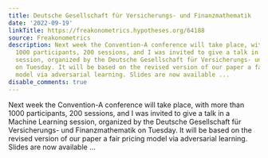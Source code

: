 ```yaml
---
title: Deutsche Gesellschaft für Versicherungs- und Finanzmathematik
date: '2022-09-19'
linkTitle: https://freakonometrics.hypotheses.org/64188
source: Freakonometrics
description: Next week the Convention-A conference will take place, with more than
  1000 participants, 200 sessions, and I was invited to give a talk in a Machine Learning
  session, organized by the Deutsche Gesellschaft für Versicherungs- und Finanzmathematik
  on Tuesday. It will be based on the revised version of our paper a fair pricing
  model via adversarial learning. Slides are now available ...
disable_comments: true
---
```

Next week the Convention-A conference will take place, with more than 1000 participants, 200 sessions, and I was invited to give a talk in a Machine Learning session, organized by the Deutsche Gesellschaft für Versicherungs- und Finanzmathematik on Tuesday. It will be based on the revised version of our paper a fair pricing model via adversarial learning. Slides are now available ...